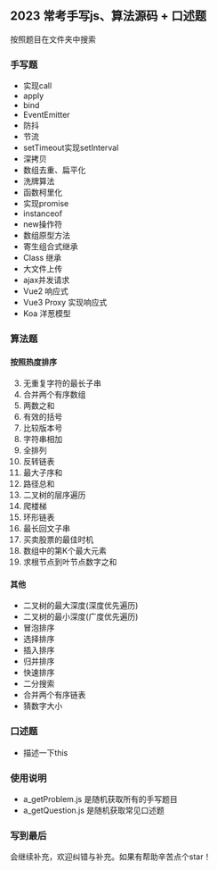## 2023 常考手写js、算法源码 + 口述题
  按照题目在文件夹中搜索

### 手写题
- 实现call
- apply
- bind
- EventEmitter
- 防抖
- 节流
- setTimeout实现setInterval
- 深拷贝
- 数组去重、扁平化
- 洗牌算法
- 函数柯里化
- 实现promise
- instanceof
- new操作符
- 数组原型方法
- 寄生组合式继承
- Class 继承
- 大文件上传
- ajax并发请求
- Vue2 响应式
- Vue3 Proxy 实现响应式
- Koa 洋葱模型

### 算法题
#### 按照热度排序
3. 无重复字符的最长子串
88. 合并两个有序数组
1. 两数之和
20. 有效的括号
165. 比较版本号
415. 字符串相加
46. 全排列
206. 反转链表
53. 最大子序和
112. 路径总和
102. 二叉树的层序遍历
70. 爬楼梯
141. 环形链表
5. 最长回文子串
121. 买卖股票的最佳时机
215. 数组中的第K个最大元素
129. 求根节点到叶节点数字之和

#### 其他
- 二叉树的最大深度(深度优先遍历)
- 二叉树的最小深度(广度优先遍历)
- 冒泡排序
- 选择排序
- 插入排序
- 归并排序
- 快速排序
- 二分搜索
- 合并两个有序链表
- 猜数字大小

### 口述题
- 描述一下this


### 使用说明
- a_getProblem.js 是随机获取所有的手写题目
- a_getQuestion.js 是随机获取常见口述题

### 写到最后
  会继续补充，欢迎纠错与补充。如果有帮助辛苦点个star！